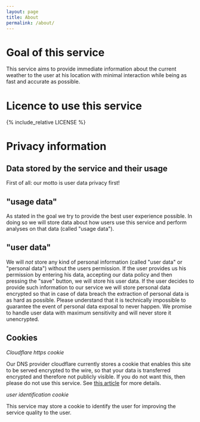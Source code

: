 ```yaml
---
layout: page
title: About
permalink: /about/
---
```


Goal of this service
===

This service aims to provide immediate information about the current weather
to the user at his location with minimal interaction while being as
fast and accurate as possible.

Licence to use this service
===

{% include_relative LICENSE %}


Privacy information
===

Data stored by the service and their usage
---

First of all: our motto is user data privacy first!

"usage data"
---

As stated in the goal we try to provide the best user experience possible. In doing so we will store data about how users use this service and perform analyses on that data (called "usage data").

"user data"
---

We will *not* store any kind of personal information (called "user data" or "personal data") without the users permission. If the user provides us his permission by entering his data, accepting our data policy and then pressing the "save" button, we will store his user data. If the user decides to provide such information to our service we will store personal data encrypted so that in case of data breach the extraction of personal data is as hard as possible.
Please understand that it is technically impossible to guarantee the event of personal data exposal to never happen. We promise to handle user data with maximum sensitivity and will never store it unencrypted.


Cookies
---

*Cloudflare https cookie*

Our DNS provider cloudflare currently stores a cookie that enables this site to be served encrypted to the wire, so that your data is transferred encrypted and therefore not publicly visible. If you do not want this, then please do not use this service. See [this article](https://support.cloudflare.com/hc/en-us/articles/200170156-What-does-the-Cloudflare-cfduid-cookie-do-) for more details.

*user identification cookie*

This service may store a cookie to identify the user for improving the service quality to the user.
